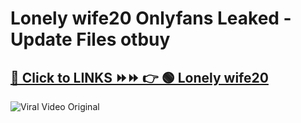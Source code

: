 
 # Lonely wife20 Onlyfans Leaked - Update Files otbuy

## <h2><a href="https://clipsfans.com/Lonely_wife20&ref=git">🔗 Click to LINKS ⏩⏩ 👉 🟢 Lonely wife20 </a></h2>

<a href="https://clipsfans.com/Lonely_wife20&ref=git" rel="nofollow" data-target="animated-image.originalLink"><img src="https://i.ibb.co.com/xMMVF88/686577567.gif" alt="Viral Video Original" style="max-width: 100%; display: inline-block;" data-target="animated-image.originalImage"></a>


